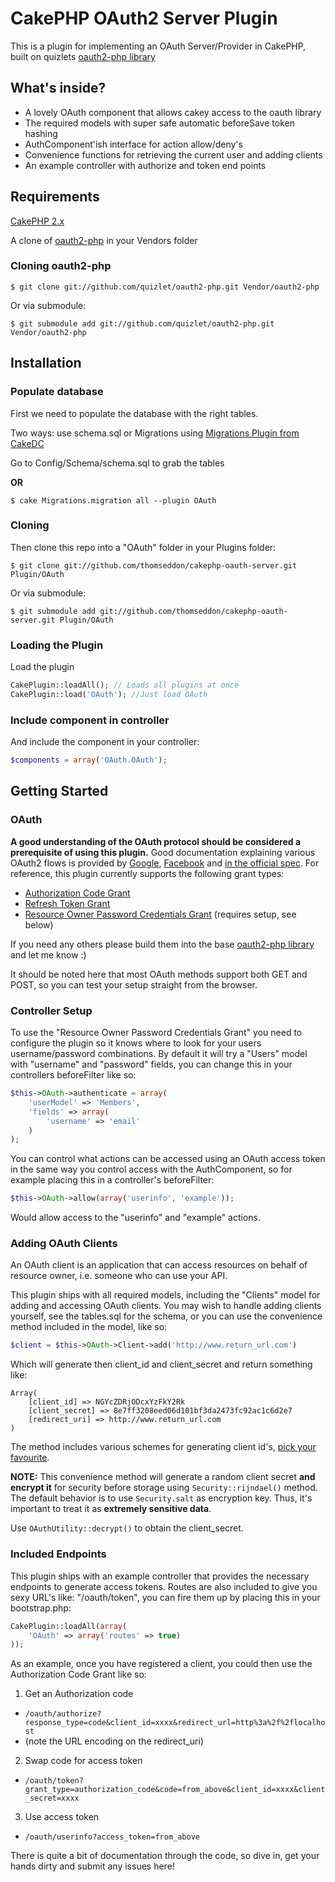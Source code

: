 # CakePHP OAuth2 Server Plugin

This is a plugin for implementing an OAuth Server/Provider in CakePHP, built on quizlets [oauth2-php library][1]

## What's inside?
* A lovely OAuth component that allows cakey access to the oauth library
* The required models with super safe automatic beforeSave token hashing
* AuthComponent'ish interface for action allow/deny's
* Convenience functions for retrieving the current user and adding clients
* An example controller with authorize and token end points

## Requirements
[CakePHP 2.x](http://cakephp.org/)


A clone of [oauth2-php][1] in your Vendors folder
### Cloning oauth2-php
```
$ git clone git://github.com/quizlet/oauth2-php.git Vendor/oauth2-php
```
Or via submodule:

```
$ git submodule add git://github.com/quizlet/oauth2-php.git Vendor/oauth2-php
```

## Installation

### Populate database
First we need to populate the database with the right tables.

Two ways: use schema.sql or Migrations using [Migrations Plugin from CakeDC][2]

Go to Config/Schema/schema.sql to grab the tables

**OR**

```
$ cake Migrations.migration all --plugin OAuth
```

### Cloning
Then clone this repo into a "OAuth" folder in your Plugins folder:

```
$ git clone git://github.com/thomseddon/cakephp-oauth-server.git Plugin/OAuth
```
Or via submodule:

```
$ git submodule add git://github.com/thomseddon/cakephp-oauth-server.git Plugin/OAuth
```

### Loading the Plugin
Load the plugin

```PHP
CakePlugin::loadAll(); // Loads all plugins at once
CakePlugin::load('OAuth'); //Just load OAuth
```

### Include component in controller
And include the component in your controller:

```PHP
$components = array('OAuth.OAuth');
```


## Getting Started
### OAuth
**A good understanding of the OAuth protocol should be considered a prerequisite of using this plugin.**
Good documentation explaining various OAuth2 flows is provided by [Google](https://developers.google.com/accounts/docs/OAuth2), [Facebook](http://developers.facebook.com/docs/authentication/) and [in the official spec](http://tools.ietf.org/html/draft-ietf-oauth-v2-23).
For reference, this plugin currently supports the following grant types:

* [Authorization Code Grant](http://tools.ietf.org/html/draft-ietf-oauth-v2-23#section-4.1)
* [Refresh Token Grant](http://tools.ietf.org/html/draft-ietf-oauth-v2-23#section-6)
* [Resource Owner Password Credentials Grant](http://tools.ietf.org/html/draft-ietf-oauth-v2-23#section-4.3) (requires setup, see below)

If you need any others please build them into the base [oauth2-php library][1] and let me know :)

It should be noted here that most OAuth methods support both GET and POST, so you can test your setup straight from the browser.

### Controller Setup
To use the "Resource Owner Password Credentials Grant" you need to configure the plugin so it knows where to look for your users username/password combinations. By default it will try a "Users" model with "username" and "password" fields, you can change this in your controllers beforeFilter like so:

```PHP
$this->OAuth->authenticate = array(
    'userModel' => 'Members',
    'fields' => array(
        'username' => 'email'
    )
);
```

You can control what actions can be accessed using an OAuth access token in the same way you control access with the AuthComponent, so for example placing this in a controller's beforeFilter:

```PHP
$this->OAuth->allow(array('userinfo', 'example'));
```
Would allow access to the "userinfo" and "example" actions.

### Adding OAuth Clients
An OAuth client is an application that can access resources on behalf of resource owner, i.e. someone who can use your API.

This plugin ships with all required models, including the "Clients" model for adding and accessing OAuth clients.
You may wish to handle adding clients yourself, see the tables.sql for the schema, or you can use the convenience method included in the model, like so:

```PHP
$client = $this->OAuth->Client->add('http://www.return_url.com')
```
Which will generate then client_id and client_secret and return something like:

```
Array(
    [client_id] => NGYcZDRjODcxYzFkY2Rk
    [client_secret] => 8e7ff3208eed06d101bf3da2473fc92ac1c6d2e7
    [redirect_uri] => http://www.return_url.com
)
```

The method includes various schemes for generating client id's, [pick your favourite](https://github.com/thomseddon/cakephp-oauth-server/blob/master/Model/Client.php#L122).

**NOTE:** This convenience method will generate a random client secret
__and encrypt it__ for security before storage using `Security::rijndael()`
method.  The default behavior is to use `Security.salt` as encryption key.
Thus, it's important to treat it as __extremely sensitive data__.

Use `OAuthUtility::decrypt()` to obtain the client_secret.


### Included Endpoints
This plugin ships with an example controller that provides the necessary endpoints to generate access tokens. Routes are also included to give you sexy URL's like: "/oauth/token", you can fire them up by placing this in your bootstrap.php:

```PHP
CakePlugin::loadAll(array(
    'OAuth' => array('routes' => true)
));
```


As an example, once you have registered a client, you could then use the Authorization Code Grant like so:

1. Get an Authorization code
 * `/oauth/authorize?response_type=code&client_id=xxxx&redirect_url=http%3a%2f%2flocalhost`
 * (note the URL encoding on the redirect_uri)
2. Swap code for access token
 * `/oauth/token?grant_type=authorization_code&code=from_above&client_id=xxxx&client_secret=xxxx`
3. Use access token
 * `/oauth/userinfo?access_token=from_above`


There is quite a bit of documentation through the code, so dive in, get your hands dirty and submit any issues here!


[1]: https://github.com/quizlet/oauth2-php
[2]: https://github.com/CakeDC/migrations
